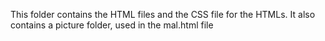 This folder contains the HTML files and the CSS file for the HTMLs.
It also contains a picture folder, used in the mal.html file
